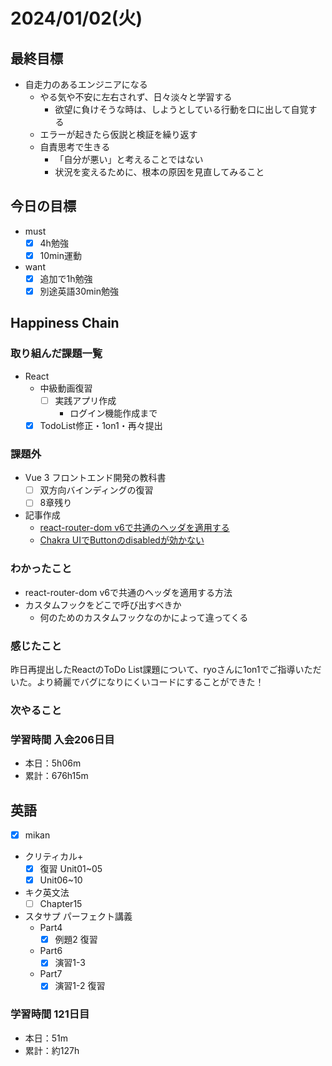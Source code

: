 # 2024/01/02(火)

## 最終目標

- 自走力のあるエンジニアになる
  - やる気や不安に左右されず、日々淡々と学習する
    - 欲望に負けそうな時は、しようとしている行動を口に出して自覚する
  - エラーが起きたら仮説と検証を繰り返す
  - 自責思考で生きる
    - 「自分が悪い」と考えることではない
    - 状況を変えるために、根本の原因を見直してみること

## 今日の目標

- must
  - [x] 4h勉強
  - [x] 10min運動

- want
  - [x] 追加で1h勉強
  - [x] 別途英語30min勉強

## Happiness Chain

### 取り組んだ課題一覧

- React
  - 中級動画復習
    - [ ] 実践アプリ作成
      - ログイン機能作成まで
  - [x] TodoList修正・1on1・再々提出

### 課題外

- Vue 3 フロントエンド開発の教科書
  - [ ] 双方向バインディングの復習
  - [ ] 8章残り

- 記事作成
  - [react-router-dom v6で共通のヘッダを適用する](https://qiita.com/wsigma21/items/e696c7e08a7240ce1d9a)
  - [Chakra UIでButtonのdisabledが効かない](https://qiita.com/wsigma21/items/3cdf3b2035f6933f9953)

### わかったこと

- react-router-dom v6で共通のヘッダを適用する方法
- カスタムフックをどこで呼び出すべきか
  - 何のためのカスタムフックなのかによって違ってくる

### 感じたこと

昨日再提出したReactのToDo List課題について、ryoさんに1on1でご指導いただいた。より綺麗でバグになりにくいコードにすることができた！

### 次やること

### 学習時間 入会206日目

- 本日：5h06m
- 累計：676h15m

## 英語

- [x] mikan
- クリティカル+
  - [x] 復習 Unit01~05
  - [x] Unit06~10

- キク英文法
  - [ ] Chapter15

- スタサプ パーフェクト講義
  - Part4
    - [x] 例題2 復習
  - Part6
    - [x] 演習1-3
  - Part7
    - [x] 演習1-2 復習

### 学習時間 121日目

- 本日：51m
- 累計：約127h

